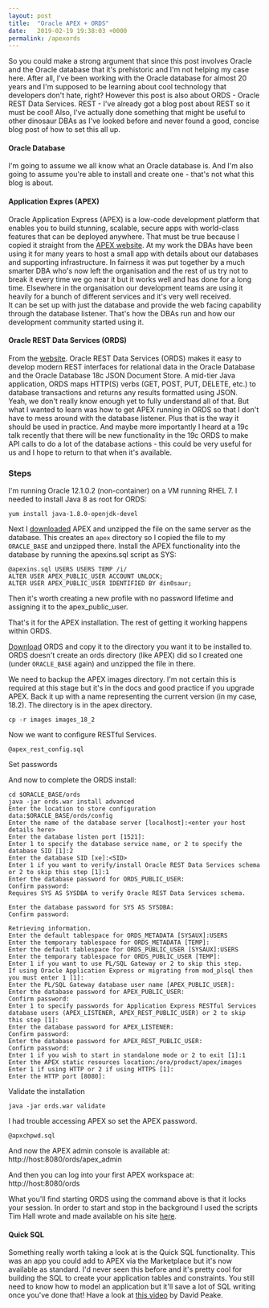 ```yaml
---
layout: post
title:  "Oracle APEX + ORDS"
date:   2019-02-19 19:38:03 +0000
permalink: /apexords
---
```


So you could make a strong argument that since this post involves Oracle and the Oracle database that it's prehistoric and I'm not helping my case here. After all, I've been working with the Oracle database for almost 20 years and I'm supposed to be learning about cool technology that developers don't hate, right? However this post is also about ORDS - Oracle REST Data Services. REST - I've already got a blog post about REST so it must be cool! Also, I've actually done something that might be useful to other dinosaur DBAs as I've looked before and never found a good, concise blog post of how to set this all up.

#### Oracle Database
I'm going to assume we all know what an Oracle database is. And I'm also going to assume you're able to install and create one - that's not what this blog is about.

#### Application Expres (APEX)
Oracle Application Express (APEX) is a low-code development platform that enables you to build stunning, scalable, secure apps with world-class features that can be deployed anywhere. That must be true because I copied it straight from the [APEX website](https://www.oracle.com/database/technologies/appdev/apex.html). At my work the DBAs have been using it for many years to host a small app with details about our databases and supporting infrastructure. In fairness it was put together by a much smarter DBA who's now left the organisation and the rest of us try not to break it every time we go near it but it works well and has done for a long time. Elsewhere in the organisation our development teams are using it heavily for a bunch of different services and it's very well received.\
It can be set up with just the database and provide the web facing capability through the database listener. That's how the DBAs run and how our development community started using it.

#### Oracle REST Data Services (ORDS)
From the [website](https://www.oracle.com/database/technologies/appdev/rest.html). Oracle REST Data Services (ORDS) makes it easy to develop modern REST interfaces for relational data in the Oracle Database and the Oracle Database 18c JSON Document Store. A mid-tier Java application, ORDS maps HTTP(S) verbs (GET, POST, PUT, DELETE, etc.) to database transactions and returns any results formatted using JSON.\
Yeah, we don't really know enough yet to fully understand all of that. But what I wanted to learn was how to get APEX running in ORDS so that I don't have to mess around with the database listener. Plus that is the way it should be used in practice. And maybe more importantly I heard at a 19c talk recently that there will be new functionality in the 19c ORDS to make API calls to do a lot of the database actions - this could be very useful for us and I hope to return to that when it's available.

### Steps
I'm running Oracle 12.1.0.2 (non-container) on a VM running RHEL 7. I needed to install Java 8 as root for ORDS:
```
yum install java-1.8.0-openjdk-devel
```

Next I [downloaded](https://www.oracle.com/technetwork/developer-tools/apex/downloads/index.html) APEX and unzipped the file on the same server as the database. This creates an `apex` directory so I copied the file to my `ORACLE_BASE` and unzipped there.
Install the APEX functionality into the database by running the apexins.sql script as SYS:
```
@apexins.sql USERS USERS TEMP /i/
ALTER USER APEX_PUBLIC_USER ACCOUNT UNLOCK;
ALTER USER APEX_PUBLIC_USER IDENTIFIED BY din0saur;
```
Then it's worth creating a new profile with no password lifetime and assigning it to the apex_public_user.

That's it for the APEX installation. The rest of getting it working happens within ORDS.

[Download](https://www.oracle.com/technetwork/developer-tools/rest-data-services/downloads/index.html) ORDS and copy it to the directory you want it to be installed to. ORDS doesn't create an ords directory (like APEX) did so I created one (under `ORACLE_BASE` again) and unzipped the file in there.

We need to backup the APEX images directory. I'm not certain this is required at this stage but it's in the docs and good practice if you upgrade APEX. Back it up with a name representing the current version (in my case, 18.2). The directory is in the apex directory.
```
cp -r images images_18_2
```

Now we want to configure RESTful Services.
```
@apex_rest_config.sql
```
Set passwords

And now to complete the ORDS install:
```
cd $ORACLE_BASE/ords
java -jar ords.war install advanced
Enter the location to store configuration data:$ORACLE_BASE/ords/config
Enter the name of the database server [localhost]:<enter your host details here>
Enter the database listen port [1521]:
Enter 1 to specify the database service name, or 2 to specify the database SID [1]:2
Enter the database SID [xe]:<SID>
Enter 1 if you want to verify/install Oracle REST Data Services schema or 2 to skip this step [1]:1
Enter the database password for ORDS_PUBLIC_USER:
Confirm password:
Requires SYS AS SYSDBA to verify Oracle REST Data Services schema.

Enter the database password for SYS AS SYSDBA:
Confirm password:

Retrieving information.
Enter the default tablespace for ORDS_METADATA [SYSAUX]:USERS
Enter the temporary tablespace for ORDS_METADATA [TEMP]:
Enter the default tablespace for ORDS_PUBLIC_USER [SYSAUX]:USERS
Enter the temporary tablespace for ORDS_PUBLIC_USER [TEMP]:
Enter 1 if you want to use PL/SQL Gateway or 2 to skip this step.
If using Oracle Application Express or migrating from mod_plsql then you must enter 1 [1]:
Enter the PL/SQL Gateway database user name [APEX_PUBLIC_USER]:
Enter the database password for APEX_PUBLIC_USER:
Confirm password:
Enter 1 to specify passwords for Application Express RESTful Services database users (APEX_LISTENER, APEX_REST_PUBLIC_USER) or 2 to skip this step [1]:
Enter the database password for APEX_LISTENER:
Confirm password:
Enter the database password for APEX_REST_PUBLIC_USER:
Confirm password:
Enter 1 if you wish to start in standalone mode or 2 to exit [1]:1
Enter the APEX static resources location:/ora/product/apex/images
Enter 1 if using HTTP or 2 if using HTTPS [1]:
Enter the HTTP port [8080]:
```

Validate the installation
```
java -jar ords.war validate
```

I had trouble accessing APEX so set the APEX password.
```
@apxchpwd.sql
```

And now the APEX admin console is available at:\
http://host:8080/ords/apex_admin

And then you can log into your first APEX workspace at:\
http://host:8080/ords

What you'll find starting ORDS using the command above is that it locks your session. In order to start and stop in the background I used the scripts Tim Hall wrote and made available on his site [here](https://oracle-base.com/articles/misc/oracle-rest-data-services-ords-standalone-mode#start-stop).

#### Quick SQL

Something really worth taking a look at is the Quick SQL functionality. This was an app you could add to APEX via the Marketplace but it's now available as standard. I'd never seen this before and it's pretty cool for building the SQL to create your application tables and constraints. You still need to know how to model an application but it'll save a lot of SQL writing once you've done that! Have a look at [this video](https://www.youtube.com/watch?v=Ux2eISE9cSQ) by David Peake.
